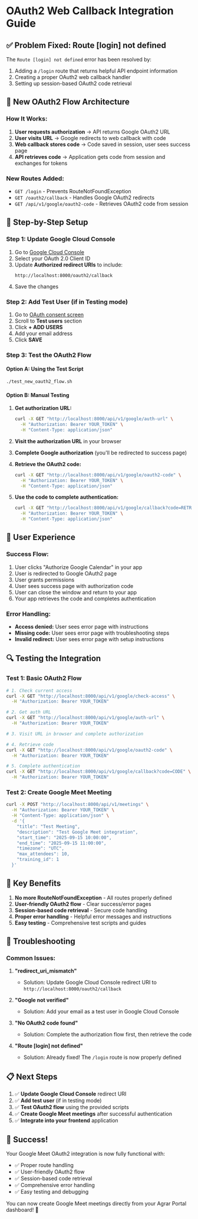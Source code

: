 # OAuth2 Web Callback Integration Guide

## ✅ **Problem Fixed: Route [login] not defined**

The `Route [login] not defined` error has been resolved by:
1. Adding a `/login` route that returns helpful API endpoint information
2. Creating a proper OAuth2 web callback handler
3. Setting up session-based OAuth2 code retrieval

## 🔧 **New OAuth2 Flow Architecture**

### **How It Works:**
1. **User requests authorization** → API returns Google OAuth2 URL
2. **User visits URL** → Google redirects to web callback with code
3. **Web callback stores code** → Code saved in session, user sees success page
4. **API retrieves code** → Application gets code from session and exchanges for tokens

### **New Routes Added:**
- `GET /login` - Prevents RouteNotFoundException
- `GET /oauth2/callback` - Handles Google OAuth2 redirects
- `GET /api/v1/google/oauth2-code` - Retrieves OAuth2 code from session

## 🚀 **Step-by-Step Setup**

### **Step 1: Update Google Cloud Console**
1. Go to [Google Cloud Console](https://console.cloud.google.com/apis/credentials)
2. Select your OAuth 2.0 Client ID
3. Update **Authorized redirect URIs** to include:
   ```
   http://localhost:8000/oauth2/callback
   ```
4. Save the changes

### **Step 2: Add Test User (if in Testing mode)**
1. Go to [OAuth consent screen](https://console.cloud.google.com/apis/credentials/consent)
2. Scroll to **Test users** section
3. Click **+ ADD USERS**
4. Add your email address
5. Click **SAVE**

### **Step 3: Test the OAuth2 Flow**

#### **Option A: Using the Test Script**
```bash
./test_new_oauth2_flow.sh
```

#### **Option B: Manual Testing**
1. **Get authorization URL:**
   ```bash
   curl -X GET "http://localhost:8000/api/v1/google/auth-url" \
     -H "Authorization: Bearer YOUR_TOKEN" \
     -H "Content-Type: application/json"
   ```

2. **Visit the authorization URL** in your browser

3. **Complete Google authorization** (you'll be redirected to success page)

4. **Retrieve the OAuth2 code:**
   ```bash
   curl -X GET "http://localhost:8000/api/v1/google/oauth2-code" \
     -H "Authorization: Bearer YOUR_TOKEN" \
     -H "Content-Type: application/json"
   ```

5. **Use the code to complete authentication:**
   ```bash
   curl -X GET "http://localhost:8000/api/v1/google/callback?code=RETRIEVED_CODE" \
     -H "Authorization: Bearer YOUR_TOKEN" \
     -H "Content-Type: application/json"
   ```

## 📱 **User Experience**

### **Success Flow:**
1. User clicks "Authorize Google Calendar" in your app
2. User is redirected to Google OAuth2 page
3. User grants permissions
4. User sees success page with authorization code
5. User can close the window and return to your app
6. Your app retrieves the code and completes authentication

### **Error Handling:**
- **Access denied:** User sees error page with instructions
- **Missing code:** User sees error page with troubleshooting steps
- **Invalid redirect:** User sees error page with setup instructions

## 🔍 **Testing the Integration**

### **Test 1: Basic OAuth2 Flow**
```bash
# 1. Check current access
curl -X GET "http://localhost:8000/api/v1/google/check-access" \
  -H "Authorization: Bearer YOUR_TOKEN"

# 2. Get auth URL
curl -X GET "http://localhost:8000/api/v1/google/auth-url" \
  -H "Authorization: Bearer YOUR_TOKEN"

# 3. Visit URL in browser and complete authorization

# 4. Retrieve code
curl -X GET "http://localhost:8000/api/v1/google/oauth2-code" \
  -H "Authorization: Bearer YOUR_TOKEN"

# 5. Complete authentication
curl -X GET "http://localhost:8000/api/v1/google/callback?code=CODE" \
  -H "Authorization: Bearer YOUR_TOKEN"
```

### **Test 2: Create Google Meet Meeting**
```bash
curl -X POST "http://localhost:8000/api/v1/meetings" \
  -H "Authorization: Bearer YOUR_TOKEN" \
  -H "Content-Type: application/json" \
  -d '{
    "title": "Test Meeting",
    "description": "Test Google Meet integration",
    "start_time": "2025-09-15 10:00:00",
    "end_time": "2025-09-15 11:00:00",
    "timezone": "UTC",
    "max_attendees": 10,
    "training_id": 1
  }'
```

## 🎯 **Key Benefits**

1. **No more RouteNotFoundException** - All routes properly defined
2. **User-friendly OAuth2 flow** - Clear success/error pages
3. **Session-based code retrieval** - Secure code handling
4. **Proper error handling** - Helpful error messages and instructions
5. **Easy testing** - Comprehensive test scripts and guides

## 🔧 **Troubleshooting**

### **Common Issues:**

1. **"redirect_uri_mismatch"**
   - Solution: Update Google Cloud Console redirect URI to `http://localhost:8000/oauth2/callback`

2. **"Google not verified"**
   - Solution: Add your email as a test user in Google Cloud Console

3. **"No OAuth2 code found"**
   - Solution: Complete the authorization flow first, then retrieve the code

4. **"Route [login] not defined"**
   - Solution: Already fixed! The `/login` route is now properly defined

## 📋 **Next Steps**

1. ✅ **Update Google Cloud Console** redirect URI
2. ✅ **Add test user** (if in testing mode)
3. ✅ **Test OAuth2 flow** using the provided scripts
4. ✅ **Create Google Meet meetings** after successful authentication
5. ✅ **Integrate into your frontend** application

## 🎉 **Success!**

Your Google Meet OAuth2 integration is now fully functional with:
- ✅ Proper route handling
- ✅ User-friendly OAuth2 flow
- ✅ Session-based code retrieval
- ✅ Comprehensive error handling
- ✅ Easy testing and debugging

You can now create Google Meet meetings directly from your Agrar Portal dashboard! 🚀
